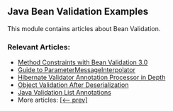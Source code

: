 ## Java Bean Validation Examples

This module contains articles about Bean Validation.

### Relevant Articles: 
- [Method Constraints with Bean Validation 3.0](https://www.baeldung.com/javax-validation-method-constraints)
- [Guide to ParameterMessageInterpolator](https://www.baeldung.com/hibernate-parametermessageinterpolator)
- [Hibernate Validator Annotation Processor in Depth](https://www.baeldung.com/hibernate-validator-annotation-processor)
- [Object Validation After Deserialization](https://www.baeldung.com/java-object-validation-deserialization)
- [Java Validation List Annotations](https://www.baeldung.com/java-validation-list-annotations)
- More articles: [[<-- prev]](../javaxval)
